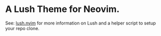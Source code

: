 # A Lush Theme for Neovim.

See: [lush.nvim](http://git.io/lush.nvim) for more information on Lush and a helper script
to setup your repo clone.
